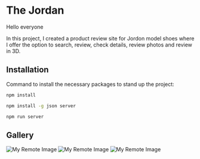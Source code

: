 # The Jordan

Hello everyone

In this project, I created a product review site for Jordon model shoes where I offer the option to search, review, check details, review photos and review in 3D.


## Installation

Command to install the necessary packages to stand up the project:

```bash
npm install
```
```bash
npm install -g json server
```

```bash
npm run server
```

## Gallery

![My Remote Image](https://i.ibb.co/gVS5Zjh/Screenshot-1.png)
![My Remote Image](https://i.ibb.co/MVbXmst/Screenshot-2.png)
![My Remote Image](https://i.ibb.co/bBbFgh3/Screenshot-3.png)
